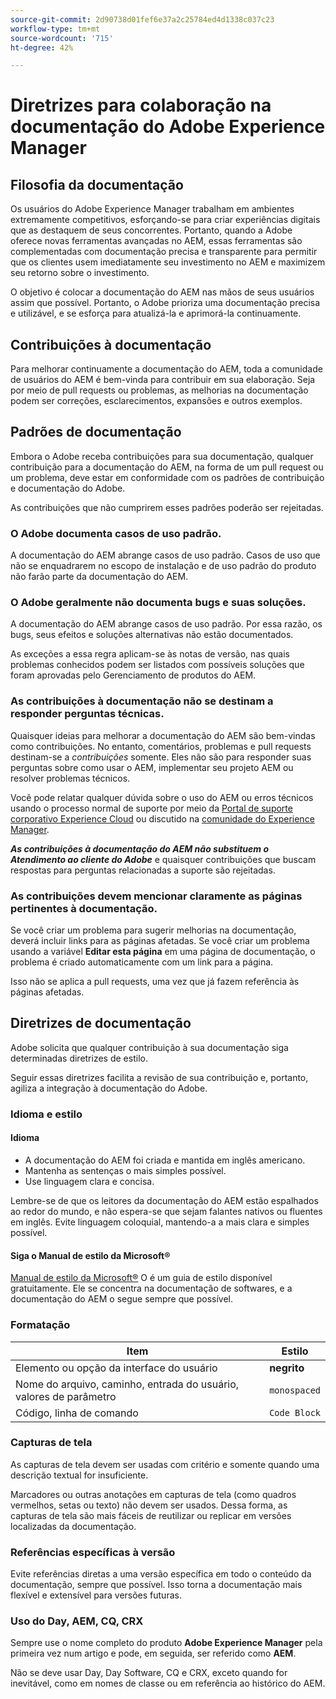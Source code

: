 ```yaml
---
source-git-commit: 2d90738d01fef6e37a2c25784ed4d1338c037c23
workflow-type: tm+mt
source-wordcount: '715'
ht-degree: 42%

---
```

# Diretrizes para colaboração na documentação do Adobe Experience Manager

## Filosofia da documentação

Os usuários do Adobe Experience Manager trabalham em ambientes extremamente competitivos, esforçando-se para criar experiências digitais que as destaquem de seus concorrentes. Portanto, quando a Adobe oferece novas ferramentas avançadas no AEM, essas ferramentas são complementadas com documentação precisa e transparente para permitir que os clientes usem imediatamente seu investimento no AEM e maximizem seu retorno sobre o investimento.

O objetivo é colocar a documentação do AEM nas mãos de seus usuários assim que possível. Portanto, o Adobe prioriza uma documentação precisa e utilizável, e se esforça para atualizá-la e aprimorá-la continuamente.

## Contribuições à documentação

Para melhorar continuamente a documentação do AEM, toda a comunidade de usuários do AEM é bem-vinda para contribuir em sua elaboração. Seja por meio de pull requests ou problemas, as melhorias na documentação podem ser correções, esclarecimentos, expansões e outros exemplos.

## Padrões de documentação

Embora o Adobe receba contribuições para sua documentação, qualquer contribuição para a documentação do AEM, na forma de um pull request ou um problema, deve estar em conformidade com os padrões de contribuição e documentação do Adobe.

As contribuições que não cumprirem esses padrões poderão ser rejeitadas.

### O Adobe documenta casos de uso padrão.

A documentação do AEM abrange casos de uso padrão. Casos de uso que não se enquadrarem no escopo de instalação e de uso padrão do produto não farão parte da documentação do AEM.

### O Adobe geralmente não documenta bugs e suas soluções.

A documentação do AEM abrange casos de uso padrão. Por essa razão, os bugs, seus efeitos e soluções alternativas não estão documentados.

As exceções a essa regra aplicam-se às notas de versão, nas quais problemas conhecidos podem ser listados com possíveis soluções que foram aprovadas pelo Gerenciamento de produtos do AEM.

### As contribuições à documentação não se destinam a responder perguntas técnicas.

Quaisquer ideias para melhorar a documentação do AEM são bem-vindas como contribuições. No entanto, comentários, problemas e pull requests destinam-se a *contribuições* somente. Eles não são para responder suas perguntas sobre como usar o AEM, implementar seu projeto AEM ou resolver problemas técnicos.

Você pode relatar qualquer dúvida sobre o uso do AEM ou erros técnicos usando o processo normal de suporte por meio da [Portal de suporte corporativo Experience Cloud](https://experienceleague.adobe.com/pt-br?support-solution=General#support) ou discutido na [comunidade do Experience Manager](https://experienceleaguecommunities.adobe.com/t5/adobe-experience-manager/ct-p/adobe-experience-manager-community?profile.language=pt).

***As contribuições à documentação do AEM não substituem o Atendimento ao cliente do Adobe*** e quaisquer contribuições que buscam respostas para perguntas relacionadas a suporte são rejeitadas.

### As contribuições devem mencionar claramente as páginas pertinentes à documentação.

Se você criar um problema para sugerir melhorias na documentação, deverá incluir links para as páginas afetadas. Se você criar um problema usando a variável **Editar esta página** em uma página de documentação, o problema é criado automaticamente com um link para a página.

Isso não se aplica a pull requests, uma vez que já fazem referência às páginas afetadas.

## Diretrizes de documentação

Adobe solicita que qualquer contribuição à sua documentação siga determinadas diretrizes de estilo.

Seguir essas diretrizes facilita a revisão de sua contribuição e, portanto, agiliza a integração à documentação do Adobe.

### Idioma e estilo

#### Idioma

* A documentação do AEM foi criada e mantida em inglês americano.
* Mantenha as sentenças o mais simples possível.
* Use linguagem clara e concisa.

Lembre-se de que os leitores da documentação do AEM estão espalhados ao redor do mundo, e não espera-se que sejam falantes nativos ou fluentes em inglês. Evite linguagem coloquial, mantendo-a a mais clara e simples possível.

#### Siga o Manual de estilo da Microsoft®

[Manual de estilo da Microsoft®](https://learn.microsoft.com/en-us/style-guide/welcome/) O é um guia de estilo disponível gratuitamente. Ele se concentra na documentação de softwares, e a documentação do AEM o segue sempre que possível.

### Formatação

| Item | Estilo |
|---|---|
| Elemento ou opção da interface do usuário | **negrito** |
| Nome do arquivo, caminho, entrada do usuário, valores de parâmetro | `monospaced` |
| Código, linha de comando | ```Code Block``` |

### Capturas de tela

As capturas de tela devem ser usadas com critério e somente quando uma descrição textual for insuficiente.

Marcadores ou outras anotações em capturas de tela (como quadros vermelhos, setas ou texto) não devem ser usados. Dessa forma, as capturas de tela são mais fáceis de reutilizar ou replicar em versões localizadas da documentação.

### Referências específicas à versão

Evite referências diretas a uma versão específica em todo o conteúdo da documentação, sempre que possível. Isso torna a documentação mais flexível e extensível para versões futuras.

### Uso do Day, AEM, CQ, CRX

Sempre use o nome completo do produto **Adobe Experience Manager** pela primeira vez num artigo e pode, em seguida, ser referido como **AEM**.

Não se deve usar Day, Day Software, CQ e CRX, exceto quando for inevitável, como em nomes de classe ou em referência ao histórico do AEM.